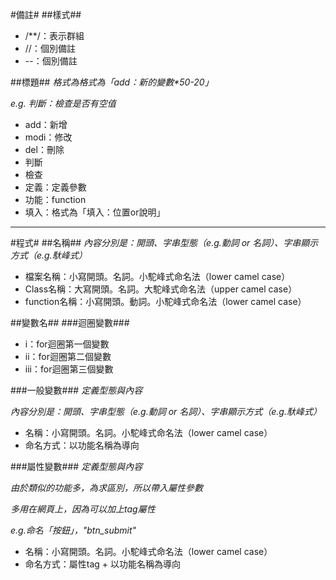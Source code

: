 #備註#
##樣式##
* /**/：表示群組
* //：個別備註
* --：個別備註

##標題##
_格式為格式為「add：新的變數*50-20」_

_e.g. 判斷：檢查是否有空值_

* add：新增
* modi：修改
* del：刪除
* 判斷
* 檢查
* 定義：定義參數
* 功能：function
* 填入：格式為「填入：位置or說明」

-----

#程式#
##名稱##
_內容分別是：開頭、字串型態（e.g.動詞 or 名詞）、字串顯示方式（e.g.馱峰式）_

* 檔案名稱：小寫開頭。名詞。小駝峰式命名法（lower camel case）
* Class名稱：大寫開頭。名詞。大駝峰式命名法（upper camel case）
* function名稱：小寫開頭。動詞。小駝峰式命名法（lower camel case）


##變數名##
###迴圈變數###
* i：for迴圈第一個變數
* ii：for迴圈第二個變數
* iii：for迴圈第三個變數

###一般變數###
_定義型態與內容_

_內容分別是：開頭、字串型態（e.g.動詞 or 名詞）、字串顯示方式（e.g.馱峰式）_

* 名稱：小寫開頭。名詞。小駝峰式命名法（lower camel case）
* 命名方式：以功能名稱為導向

###屬性變數###
_定義型態與內容_

_由於類似的功能多，為求區別，所以帶入屬性參數_

_多用在網頁上，因為可以加上tag屬性_

_e.g.命名「按鈕」，"btn\_submit"_

* 名稱：小寫開頭。名詞。小駝峰式命名法（lower camel case）
* 命名方式：屬性tag + 以功能名稱為導向
